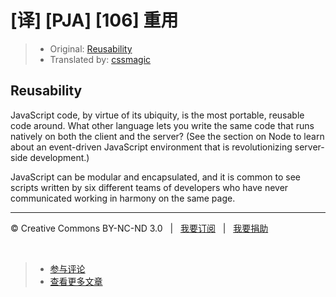 # [译] [PJA] [106] 重用

> * Original: [Reusability](http://chimera.labs.oreilly.com/books/1234000000262/ch01.html#reusability)
> * Translated by: [cssmagic](https://github.com/cssmagic)

## Reusability

JavaScript code, by virtue of its ubiquity, is the most portable, reusable code around. What other language lets you write the same code that runs natively on both the client and the server? (See the section on Node to learn about an event-driven JavaScript environment that is revolutionizing server-side development.)

JavaScript can be modular and encapsulated, and it is common to see scripts written by six different teams of developers who have never communicated working in harmony on the same page.

***

&copy; Creative Commons BY-NC-ND 3.0 &nbsp; | &nbsp; [我要订阅](http://www.cssmagic.net/blog/subscribe) &nbsp; | &nbsp; [我要捐助](http://www.cssmagic.net/blog/donate)

&nbsp;
> * [参与评论](https://github.com/cssmagic/blog/issues/XXXXXXXXXX)
> * [查看更多文章](https://github.com/cssmagic/blog/issues?state=open)
